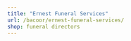 ```yaml
---
title: "Ernest Funeral Services"
url: /bacoor/ernest-funeral-services/
shop: funeral directors
---
```

